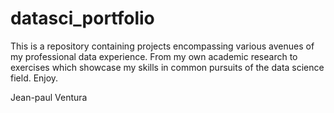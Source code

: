 # datasci_portfolio

This is a repository containing projects encompassing various avenues of my professional data experience. From my own academic research to exercises which showcase my skills in common pursuits of the data science field. Enjoy.

Jean-paul Ventura